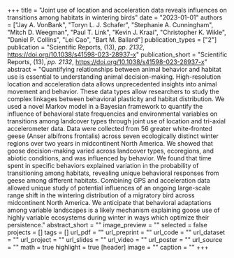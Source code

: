 +++
title = "Joint use of location and acceleration data reveals influences on transitions among habitats in wintering birds"
date = "2023-01-01"
authors = ["Jay A. VonBank", "Toryn L. J. Schafer", "Stephanie A. Cunningham", "Mitch D. Weegman", "Paul T. Link", "Kevin J. Kraai", "Christopher K. Wikle", "Daniel P. Collins", "Lei Cao", "Bart M. Ballard"]
publication_types = ["2"]
publication = "Scientific Reports, (13), _pp. 2132_, https://doi.org/10.1038/s41598-023-28937-x"
publication_short = "Scientific Reports, (13), _pp. 2132_, https://doi.org/10.1038/s41598-023-28937-x"
abstract = "Quantifying relationships between animal behavior and habitat use is essential to understanding animal decision-making. High-resolution location and acceleration data allows unprecedented insights into animal movement and behavior. These data types allow researchers to study the complex linkages between behavioral plasticity and habitat distribution. We used a novel Markov model in a Bayesian framework to quantify the influence of behavioral state frequencies and environmental variables on transitions among landcover types through joint use of location and tri-axial accelerometer data. Data were collected from 56 greater white-fronted geese (Anser albifrons frontalis) across seven ecologically distinct winter regions over two years in midcontinent North America. We showed that goose decision-making varied across landcover types, ecoregions, and abiotic conditions, and was influenced by behavior. We found that time spent in specific behaviors explained variation in the probability of transitioning among habitats, revealing unique behavioral responses from geese among different habitats. Combining GPS and acceleration data allowed unique study of potential influences of an ongoing large-scale range shift in the wintering distribution of a migratory bird across midcontinent North America. We anticipate that behavioral adaptations among variable landscapes is a likely mechanism explaining goose use of highly variable ecosystems during winter in ways which optimize their persistence."
abstract_short = ""
image_preview = ""
selected = false
projects = []
tags = []
url_pdf = ""
url_preprint = ""
url_code = ""
url_dataset = ""
url_project = ""
url_slides = ""
url_video = ""
url_poster = ""
url_source = ""
math = true
highlight = true
[header]
image = ""
caption = ""
+++
